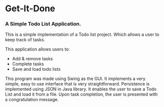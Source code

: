 
# Get-It-Done

### A Simple Todo List Application.


This is a simple implementation of a Todo list project. Which allows a user to keep track of tasks.

This application allows users to:
- Add & remove tasks
- Complete tasks
- Save and load todo lists

This program was made using Swing as the GUI. It implements a very simple, easy to use interface that is very straightforward.
Persistence is implemented using JSON in Java library. It enables the user to save a Todo List and load it from a file.
Upon task completion, the user is presented with a congratulation  message. 

